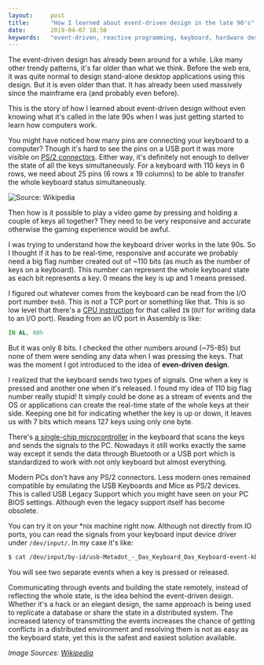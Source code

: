 ```yaml
---
layout:     post
title:      "How I learned about event-driven design in the late 90's"
date:       2019-04-07 18:50
keywords:   "event-driven, reactive programming, keyboard, hardware design, assembly x86, late 90's, distributed systems, event sourcing"
---
```


The event-driven design has already been around for a while. Like many other trendy patterns, it's far older than what we think. Before the web era, it was quite normal to design stand-alone desktop applications using this design. But it is even older than that. It has already been used massively since the mainframe era (and probably even before).

This is the story of how I learned about event-driven design without even knowing what it's called in the late 90s when I was just getting started to learn how computers work.

<!--more-->

You might have noticed how many pins are connecting your keyboard to a computer? Though it's hard to see the pins on a USB port it was more visible on [PS/2 connectors](https://en.wikipedia.org/wiki/PS/2_port). Either way, it's definitely not enough to deliver the state of all the keys simultaneously. For a keyboard with 110 keys in 6 rows, we need about 25 pins (6 rows x 19 columns) to be able to transfer the whole keyboard status simultaneously.

![Source: Wikipedia](https://upload.wikimedia.org/wikipedia/commons/f/f2/FunctionalCircuitDiagramOfKeyboardNumPadScanningProcedure-small.gif)

Then how is it possible to play a video game by pressing and holding a couple of keys all together? They need to be very responsive and accurate otherwise the gaming experience would be awful.

I was trying to understand how the keyboard driver works in the late 90s. So I thought if it has to be real-time, responsive and accurate we probably need a big flag number created out of ~110 bits (as much as the number of keys on a keyboard). This number can represent the whole keyboard state as each bit represents a key. 0 means the key is up and 1 means pressed.

I figured out whatever comes from the keyboard can be read from the I/O port number `0x60`. This is not a TCP port or something like that. This is so low level that there's a [CPU instruction](https://stackoverflow.com/questions/3215878/what-are-in-out-instructions-in-x86-used-for) for that called `IN` (`OUT` for writing data to an I/O port). Reading from an I/O port in Assembly is like:

```asm
IN AL, 60h
```

But it was only 8 bits. I checked the other numbers around (~75-85) but none of them were sending any data when I was pressing the keys. That was the moment I got introduced to the idea of **even-driven design**. 

I realized that the keyboard sends two types of signals. One when a key is pressed and another one when it's released. I found my idea of 110 big flag number really stupid! It simply could be done as a stream of events and the OS or applications can create the real-time state of the whole keys at their side. Keeping one bit for indicating whether the key is up or down, it leaves us with 7 bits which means 127 keys using only one byte.

There's [a single-chip microcontroller](https://en.wikipedia.org/wiki/Intel_MCS-48) in the keyboard that scans the keys and sends the signals to the PC. Nowadays it still works exactly the same way except it sends the data through Bluetooth or a USB port which is standardized to work with not only keyboard but almost everything. 

Modern PCs don't have any PS/2 connectors. Less modern ones remained compatible by emulating the USB Keyboards and Mice as PS/2 devices. This is called USB Legacy Support which you might have seen on your PC BIOS settings. Although even the legacy support itself has become obsolete.

You can try it on your *nix machine right now. Although not directly from IO ports, you can read the signals from your keyboard input device driver under `/dev/input/`. In my case it's like:

```bash
$ cat /dev/input/by-id/usb-Metadot_-_Das_Keyboard_Das_Keyboard-event-kbd
```

You will see two separate events when a key is pressed or released.

Communicating through events and building the state remotely, instead of reflecting the whole state, is the idea behind the event-driven design. Whether it's a hack or an elegant design, the same approach is being used to replicate a database or share the state in a distributed system. The increased latency of transmitting the events increases the chance of getting conflicts in a distributed environment and resolving them is not as easy as the keyboard state, yet this is the safest and easiest solution available.

*Image Sources: [Wikipedia](https://en.wikipedia.org/wiki/Computer_keyboard)*
